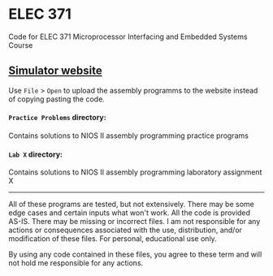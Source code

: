 # ELEC 371
Code for ELEC 371 Microprocessor Interfacing and Embedded Systems Course 

## [Simulator website](https://cpulator.01xz.net/?sys=nios-de0)
Use `File` > `Open` to upload the assembly programms to the website instead of copying pasting the code.

#### ``Practice Problems`` directory:
Contains solutions to NIOS II assembly programming practice programs

#### ``Lab X`` directory:
Contains solutions to NIOS II assembly programming laboratory assignment X

<hr>

All of these programs are tested, but not extensively. There may be some edge cases and certain inputs what won't work.
All the code is provided AS-IS. There may be missing or incorrect 
files. I am not responsible for any actions or consequences  associated 
with the use, distribution, and/or modification of these files. For 
personal, educational use only.

By using any code contained in these files, you agree to these term and will not hold me responsible for any actions.
